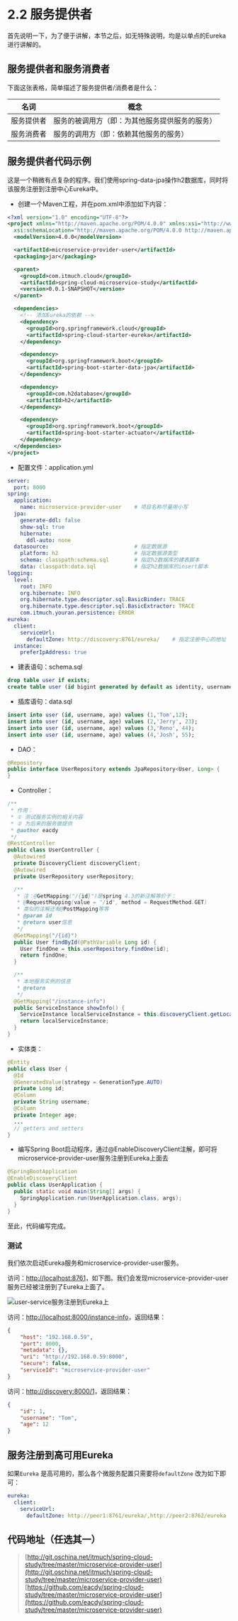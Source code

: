 # 2.2 服务提供者

首先说明一下，为了便于讲解，本节之后，如无特殊说明，均是以单点的Eureka进行讲解的。





## 服务提供者和服务消费者

下面这张表格，简单描述了服务提供者/消费者是什么：

| 名词    | 概念                      |
| ----- | ----------------------- |
| 服务提供者 | 服务的被调用方（即：为其他服务提供服务的服务） |
| 服务消费者 | 服务的调用方（即：依赖其他服务的服务）     |





## 服务提供者代码示例

这是一个稍微有点复杂的程序。我们使用spring-data-jpa操作h2数据库，同时将该服务注册到注册中心Eureka中。

* 创建一个Maven工程，并在pom.xml中添加如下内容：

```xml
<?xml version="1.0" encoding="UTF-8"?>
<project xmlns="http://maven.apache.org/POM/4.0.0" xmlns:xsi="http://www.w3.org/2001/XMLSchema-instance"
  xsi:schemaLocation="http://maven.apache.org/POM/4.0.0 http://maven.apache.org/xsd/maven-4.0.0.xsd">
  <modelVersion>4.0.0</modelVersion>

  <artifactId>microservice-provider-user</artifactId>
  <packaging>jar</packaging>

  <parent>
    <groupId>com.itmuch.cloud</groupId>
    <artifactId>spring-cloud-microservice-study</artifactId>
    <version>0.0.1-SNAPSHOT</version>
  </parent>

  <dependencies>
    <!-- 添加Eureka的依赖 -->
    <dependency>
      <groupId>org.springframework.cloud</groupId>
      <artifactId>spring-cloud-starter-eureka</artifactId>
    </dependency>

    <dependency>
      <groupId>org.springframework.boot</groupId>
      <artifactId>spring-boot-starter-data-jpa</artifactId>
    </dependency>

    <dependency>
      <groupId>com.h2database</groupId>
      <artifactId>h2</artifactId>
    </dependency>

    <dependency>
      <groupId>org.springframework.boot</groupId>
      <artifactId>spring-boot-starter-actuator</artifactId>
    </dependency>
  </dependencies>
</project>
```

* 配置文件：application.yml

```yaml
server:
  port: 8000
spring:
  application:
    name: microservice-provider-user    # 项目名称尽量用小写
  jpa:
    generate-ddl: false
    show-sql: true
    hibernate:
      ddl-auto: none
  datasource:                           # 指定数据源
    platform: h2                        # 指定数据源类型
    schema: classpath:schema.sql        # 指定h2数据库的建表脚本
    data: classpath:data.sql            # 指定h2数据库的insert脚本
logging:
  level:
    root: INFO
    org.hibernate: INFO
    org.hibernate.type.descriptor.sql.BasicBinder: TRACE
    org.hibernate.type.descriptor.sql.BasicExtractor: TRACE
    com.itmuch.youran.persistence: ERROR
eureka:
  client:
    serviceUrl:
      defaultZone: http://discovery:8761/eureka/    # 指定注册中心的地址
  instance:
    preferIpAddress: true
```

* 建表语句：schema.sql

```sql
drop table user if exists;
create table user (id bigint generated by default as identity, username varchar(255), age int, primary key (id));
```

* 插库语句：data.sql

```sql
insert into user (id, username, age) values (1,'Tom',12);
insert into user (id, username, age) values (2,'Jerry', 23);
insert into user (id, username, age) values (3,'Reno', 44);
insert into user (id, username, age) values (4,'Josh', 55);
```

* DAO：

```java
@Repository
public interface UserRepository extends JpaRepository<User, Long> {
}
```

* Controller：

```java
/**
 * 作用：
 * ① 测试服务实例的相关内容
 * ② 为后来的服务做提供
 * @author eacdy
 */
@RestController
public class UserController {
  @Autowired
  private DiscoveryClient discoveryClient;
  @Autowired
  private UserRepository userRepository;

  /**
   * 注：@GetMapping("/{id}")是spring 4.3的新注解等价于：
   * @RequestMapping(value = "/id", method = RequestMethod.GET)
   * 类似的注解还有@PostMapping等等
   * @param id
   * @return user信息
   */
  @GetMapping("/{id}")
  public User findById(@PathVariable Long id) {
    User findOne = this.userRepository.findOne(id);
    return findOne;
  }

  /**
   * 本地服务实例的信息
   * @return
   */
  @GetMapping("/instance-info")
  public ServiceInstance showInfo() {
    ServiceInstance localServiceInstance = this.discoveryClient.getLocalServiceInstance();
    return localServiceInstance;
  }
}
```

* 实体类：

```java
@Entity
public class User {
  @Id
  @GeneratedValue(strategy = GenerationType.AUTO)
  private Long id;
  @Column
  private String username;
  @Column
  private Integer age;
  ...
  // getters and setters
}
```

* 编写Spring Boot启动程序，通过@EnableDiscoveryClient注解，即可将microservice-provider-user服务注册到Eureka上面去

```java
@SpringBootApplication
@EnableDiscoveryClient
public class UserApplication {
  public static void main(String[] args) {
    SpringApplication.run(UserApplication.class, args);
  }
}
```

至此，代码编写完成。



### 测试

我们依次启动Eureka服务和microservice-provider-user服务。

访问：[http://localhost:8761](http://localhost:8761)，如下图。我们会发现microservice-provider-user服务已经被注册到了Eureka上面了。

![user-service服务注册到Eureka上](dist/images/eureka-with-provider.png)

访问：[http://localhost:8000/instance-info](http://localhost:8000/instance-info)，返回结果：

```json
{
    "host": "192.168.0.59",
    "port": 8000,
    "metadata": {},
    "uri": "http://192.168.0.59:8000",
    "secure": false,
    "serviceId": "microservice-provider-user"
}
```

访问：[http://discovery:8000/1](http://discovery:8000/1)，返回结果：

```json
{
    "id": 1,
    "username": "Tom",
    "age": 12
}
```





## 服务注册到高可用Eureka

如果`Eureka` 是高可用的，那么各个微服务配置只需要将`defaultZone` 改为如下即可：

```yaml
eureka:
  client:
    serviceUrl:
      defaultZone: http://peer1:8761/eureka/,http://peer2:8762/eureka
```





## 代码地址（任选其一）

>[http://git.oschina.net/itmuch/spring-cloud-study/tree/master/microservice-provider-user](http://git.oschina.net/itmuch/spring-cloud-study/tree/master/microservice-provider-user)
>[https://github.com/eacdy/spring-cloud-study/tree/master/microservice-provider-user](https://github.com/eacdy/spring-cloud-study/tree/master/microservice-provider-user)




